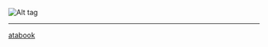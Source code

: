 ![Alt tag](https://files.catbox.moe/nqt5vk.png)
 ____________________________________________
   
   [atabook](https://cannibalgutz.atabook.org/)
